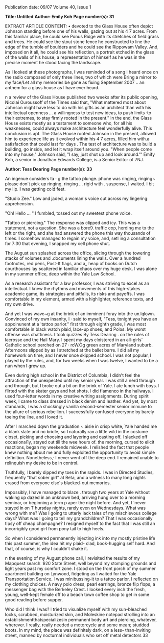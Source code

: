 Publication date: 09/07
Volume 40, Issue 1

**Title: Untitled**
**Author: Emily Koh**
**Page number(s): 31**

EXTRACT ARTICLE CONTENT:
•
devoted to the Glass House often depict 
Johnson standing before one of his 
walls, gazing out at his 4 7 acres. From 
this familiar place, he could see Ponus 
Ridge with its stretches of field grass 
and trees. He could see the stout stone 
fence he constructed to line the edge of 
the tumble of boulders and he could see 
the Rippowam Valley. And, imposed on it 
all, he could see his reflection, a portrait 
etched in the glass of the walls of his 
house, a representation of himself as 
he was in the precise moment he stood 
facing the landscape. 

As I looked at these photographs, I 
was reminded of a song I heard once on 
the radio composed of only three lines, 
two of which were Bring a mirror to my 
face/Let all my memories be gone 
as fiuing 
September 2007 
.. 
an anthem for a glass house as I have ever 
heard. 

n a review of the Glass House 
published two weeks after its public 
opening, Nicolai Ouroussoff of the 
Times said that, "What mattered most 
about Johnson might have less to do 
with his gifts as an architect than with 
his intellectual openness ... a willingness 
to test new ideas, to push limits ·to their 
extremes, to stay firmly rooted in the 
present." In the end, the Glass House 
exists mostly as a testament to someone 
who, for all his weaknesses, could always 
make architecture feel wonderfully alive. 
This conclusion is apt. The Glass 
House rooted Johnson in the present, 
allowed him to experience life as it 
evolved within his 4 7 acres, filled him 
with.a satisfaction that could last for days . 
The test of architecture was to build a 
building, go inside, and let it wrap itself 
around you. "When people come into 
my house," Johnson said, "I say, just shut 
up and look around."' 
Emify Koh, a senior in Jonathan Edwards 
College, is a Senior Editor of 7NJ. 


**Author: Tess Dearing**
**Page number(s): 33**

An ingenue considers ta · g the tattoo plunge. 
phone was ringing, ringing~ 
please don't pick up 
ringing, 
ringing ... rigid with . suspense, I 
waited. I bit my lip. I was getting cold 
feet. 

"Studio Zee." Low and jaded, a 
woman's voice cut across my lingering 
apprehension. 

"Oh! Hello ... " I fumbled, tossed out 
my sweetest phone voice. 

"Tattoo or piercing." The response 
was clipped and icy. This was a statement, 
not a question. She was a bore9. traffic 
cop, herding me to the left or the right, 
and she had answered the phone this 
way thousands of times. I somehow 
managed to regain my voice, and, setl ing 
a consultation for 7:30 that evening, I 
snapped my cell phone shut. 

The August sun splashed across the 
office, slicing through the towering stacks 
of volumes and .documents lining the 
walls. Over a hundred footnotes, red 
pens, Post-It flags, and a_ heap of books 
on Dutch courthouses lay scattered in 
familiar chaos over my huge desk. I was 
alone in my summer office, deep within 
the Yale Law School. 

As a research assistant for a law 
professor, I was striving to excel as an 
intellectual. 
I knew the rhythms and 
movements of this high-stakes academic 
game, its strategies and pitfalls, its risks 
and payoffs. I was comfortable in my 
element, armed with 
a 
highlighter, 
reference texts, and rny own drive. 

And yet I was wave~g at the brink of 
an imminent foray into the un.lqlown. 
Convinced of my own insanity, I · said 
to myself, "Tess, tonight you have an 
appoinunent at a 'tattoo parlor." 
first through eighth grade, I was 
most comfortable in black watch 
plaid, lace-up shoes, and Polos. My worst 
offense was chattiness. 
I took quizzes 
By Tess Dearing . 
on the rules of lacrosse and the Hail 
Mary. I spent my days cloistered in an 
all-girls' Catholic school perched on 27 · 
roW.Og green acres of Maryland suburb. 
Afternoons slipped by as I stretched at 
the ballet barre. I did all my homework on 
time, and I never once skipped school. 
I was not popular, I played by the rules, 
and, for two weeks when I was twelve, I 
wanted to be a nun when I grew up. 

Even during high school in the District 
of Columbia, I didn't feel the attraction 
of the unexpected until my senior year. 
I was still a nerd through and through, 
but I broke out a bit on the brink of Yale. 
I ate lunch with boys. I flirted with the 
skater guys and hot shots. I did flamenco 
in the hallways. I used four-letter words in 
my creative writing assignments. During 
spirit week, I came to class dressed in 
black denim and leather. And yet, by 
most standards, I was a shockingly vanilla 
second-semester senior immune to the 
allure of serious rebellion. I successfully 
confused everyone by barely toeing the 
line, and I loved it. 

After I marched dqwn the graduation 
~ 
aisle in crisp white, Yale handed me a 
blank slate and no bridle, so I naturally 
ran a little wild in the costume closet, 
picking and choosing and layering and 
casting off. I slacked off occasional1y, 
stayed out till the wee hours of. the 
morning, cursed to elicit reactions, began 
my weekends midweek. I relished the fact 
that people knew nothing about me and 
fully exploited the opportunity to avoid 
simple definition. Nonetheless,· I never 
went off the deep end. I remained unable 
to relinquish my desire to be in control. 

Truthfully, I barely dipped my toes in 
the rapids. I was in Directed Studies, 
frequently "that sober girl" at Beta, and a 
witness to many long nights erased from 
everyone else's blacked-out memories. 

Impossibly, I have managed to blaze 
. 
through two years at Yale without waking 
up dazed in an unknown bed, arriving hung 
over to a morning seminar, or beginning 
a term p aper the night before. And yet, I 
'never stayed in on T hursday nights, rarely 
even on Wednesdays. What was wrong 
with me? Was I going to utterly lack tales 
of my mischievous college days? What 
was I going to tell my grandchildren? 
That I was occasionally tipsy off cheap 
champagne? I resigned myself to the fact 
that I was still an incorrigibly good girl 
from pony tail to high heels. 

So when I considered permanently 
injecting ink into my mostly pristine life 
this past summer, the idea hit my plaid-
clad, book-hugging self hard. And that, 
of course, is why I couldn't shake it. 

n the evening of my August phone 
call, I revisited the results of my 
Mapquest search: 920 State Street, well 
beyond my stomping grounds and light 
years past my comfort zone. I stood on 
the front porch of my summer apartment 
building on Lynwood, fidgeting as I 
waited 
for the Yale Transportation 
Service. I was minibussing-it to a tattoo 
parlor. I reflected on my clothing choices. 
A navy polo dress, pearl earrings, bronze 
flip flops, a messenger bag with the 
Berkeley Crest. I looked every inch the 
fresh, young, well-kept female off to a 
beach town coffee shop to get in some 
good reading before supper. 

Who did I think I was? I tried to 
visualize myself with my sun-bleached 
locks, scrubbed, moisturized skin, and 
Moleskine notepad strolling into an 
establishmentthatspecializesin permanent 
body art and piercing, whatever, wherever. 
I really, really needed a motorcycle and 
some mean; studded boots. In my mind, 
the place was definitely dark, on a less-
than-inviting street, manned by nocturnal 
individuals who set off metal detectors 
33
